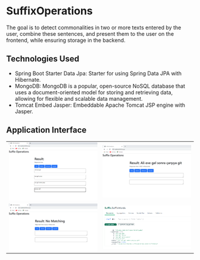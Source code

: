 # SuffixOperations

<p>The goal is to detect commonalities in two or more texts entered by the user, combine these sentences, and present them to the user on the frontend, while ensuring storage in the backend.</p>

<h2>Technologies Used</h2>
<ul>
<li>
Spring Boot Starter Data Jpa: Starter for using Spring Data JPA with Hibernate.
</li>

<li>
MongoDB: MongoDB is a popular, open-source NoSQL database that uses a document-oriented model for storing and retrieving data, allowing for flexible and scalable data management.
</li>
<li>
Tomcat Embed Jasper: Embeddable Apache Tomcat JSP engine with Jasper.
</li>
</ul>

<h2>Application Interface</h2>
<table style="width: 100%; table-layout: fixed;">
  <tr>
    <td style="width: 50%;">
      <img src="https://github.com/mericaltikardes/SuffixOperations/blob/master/2.png" alt="Resim 1" width="100%" height="auto">
    </td>
    <td style="width: 50%;">
      <img src="https://github.com/mericaltikardes/SuffixOperations/blob/master/3.png" alt="Resim 2" width="100%" height="auto">
    </td>
    <tr>
    <td style="width: 50%;">
      <img src="https://github.com/mericaltikardes/SuffixOperations/blob/master/4.png" alt="Resim 1" width="100%" height="auto">
    </td>
    <td style="width: 50%;">
      <img src="https://github.com/mericaltikardes/SuffixOperations/blob/master/5.png" alt="Resim 2" width="100%" height="auto">
    </td>
</table>

